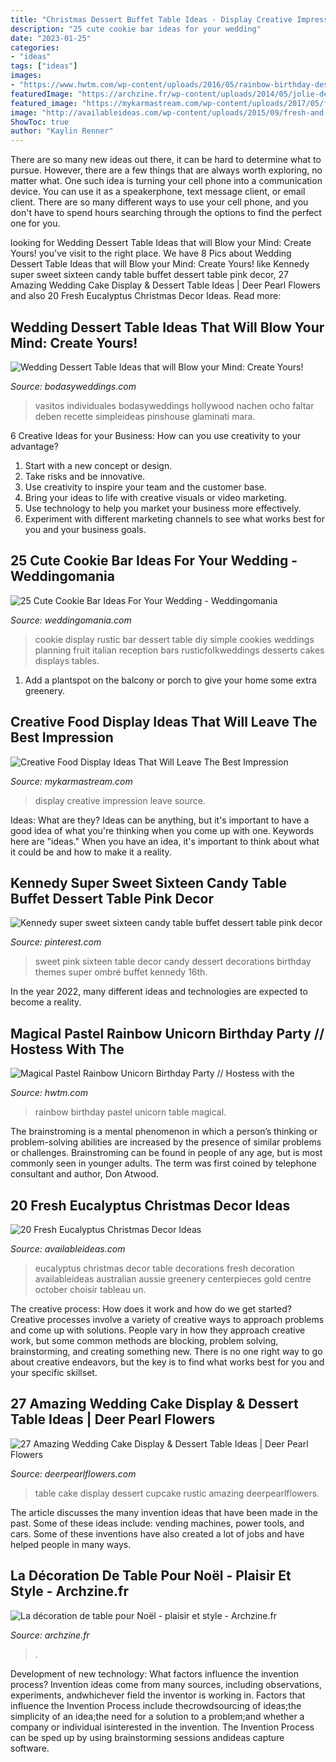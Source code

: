 ```yaml
---
title: "Christmas Dessert Buffet Table Ideas - Display Creative Impression Leave Source"
description: "25 cute cookie bar ideas for your wedding"
date: "2023-01-25"
categories:
- "ideas"
tags: ["ideas"]
images:
- "https://www.hwtm.com/wp-content/uploads/2016/05/rainbow-birthday-dessert-table.jpg"
featuredImage: "https://archzine.fr/wp-content/uploads/2014/05/jolie-decoration-de-table-pour-noel-.jpg"
featured_image: "https://mykarmastream.com/wp-content/uploads/2017/05/food-display-ideas-4.jpg"
image: "http://availableideas.com/wp-content/uploads/2015/09/fresh-and-original-eucalyptus-christmas-ideas-19.jpg"
ShowToc: true
author: "Kaylin Renner"
---
```



There are so many new ideas out there, it can be hard to determine what to pursue. However, there are a few things that are always worth exploring, no matter what. One such idea is turning your cell phone into a communication device. You can use it as a speakerphone, text message client, or email client. There are so many different ways to use your cell phone, and you don't have to spend hours searching through the options to find the perfect one for you.

	

		
looking for Wedding Dessert Table Ideas that will Blow your Mind: Create Yours! you've visit to the right place. We have 8 Pics about Wedding Dessert Table Ideas that will Blow your Mind: Create Yours! like Kennedy super sweet sixteen candy table buffet dessert table pink decor, 27 Amazing Wedding Cake Display &amp; Dessert Table Ideas | Deer Pearl Flowers and also 20 Fresh Eucalyptus Christmas Decor Ideas. Read more:
		
    
## Wedding Dessert Table Ideas That Will Blow Your Mind: Create Yours!

<img loading=lazy src="https://bodasyweddings.com/wp-content/uploads/2017/07/dessert-table-with-mini-desserts.jpg" onerror="this.onerror=null;this.src='https://tse3.mm.bing.net/th?id=OIP.qz-yyIoSK3VinUYA4WFPxwHaLH&amp;pid=15.1';" alt="Wedding Dessert Table Ideas that will Blow your Mind: Create Yours!">

_Source: bodasyweddings.com_

>vasitos individuales bodasyweddings hollywood nachen ocho faltar deben recette simpleideas pinshouse glaminati mara. 

	

6 Creative Ideas for your Business: How can you use creativity to your advantage?
1. Start with a new concept or design.
2. Take risks and be innovative.
3. Use creativity to inspire your team and the customer base. 
4. Bring your ideas to life with creative visuals or video marketing. 
5. Use technology to help you market your business more effectively. 
6. Experiment with different marketing channels to see what works best for you and your business goals.

    
## 25 Cute Cookie Bar Ideas For Your Wedding - Weddingomania

<img loading=lazy src="http://i.weddingomania.com/25-Cute-Cookie-Bar-Ideas-For-Your-Wedding2.jpg" onerror="this.onerror=null;this.src='https://tse4.mm.bing.net/th?id=OIP.XiHrGXLdBGWJcpgYGV2WDwAAAA&amp;pid=15.1';" alt="25 Cute Cookie Bar Ideas For Your Wedding - Weddingomania">

_Source: weddingomania.com_

>cookie display rustic bar dessert table diy simple cookies weddings planning fruit italian reception bars rusticfolkweddings desserts cakes displays tables. 

	

1. Add a plantspot on the balcony or porch to give your home some extra greenery.

    
## Creative Food Display Ideas That Will Leave The Best Impression

<img loading=lazy src="https://mykarmastream.com/wp-content/uploads/2017/05/food-display-ideas-4.jpg" onerror="this.onerror=null;this.src='https://tse1.mm.bing.net/th?id=OIP.ZVHUMQTf7kRXljCYq48uvQHaLH&amp;pid=15.1';" alt="Creative Food Display Ideas That Will Leave The Best Impression">

_Source: mykarmastream.com_

>display creative impression leave source. 

	

Ideas: What are they?
Ideas can be anything, but it's important to have a good idea of what you're thinking when you come up with one. Keywords here are "ideas." When you have an idea, it's important to think about what it could be and how to make it a reality.

    
## Kennedy Super Sweet Sixteen Candy Table Buffet Dessert Table Pink Decor

<img loading=lazy src="https://i.pinimg.com/736x/48/43/a2/4843a248752171527308451533a586ca.jpg" onerror="this.onerror=null;this.src='https://tse3.mm.bing.net/th?id=OIP.uY9EmWJHvnQ1w_ycyOntFAHaHa&amp;pid=15.1';" alt="Kennedy super sweet sixteen candy table buffet dessert table pink decor">

_Source: pinterest.com_

>sweet pink sixteen table decor candy dessert decorations birthday themes super ombré buffet kennedy 16th. 

	

In the year 2022, many different ideas and technologies are expected to become a reality.

    
## Magical Pastel Rainbow Unicorn Birthday Party // Hostess With The

<img loading=lazy src="https://www.hwtm.com/wp-content/uploads/2016/05/rainbow-birthday-dessert-table.jpg" onerror="this.onerror=null;this.src='https://tse3.mm.bing.net/th?id=OIP.ZRyishx5P7gLmSR3v6dqaQHaKn&amp;pid=15.1';" alt="Magical Pastel Rainbow Unicorn Birthday Party // Hostess with the">

_Source: hwtm.com_

>rainbow birthday pastel unicorn table magical. 

	

The brainstroming is a mental phenomenon in which a person’s thinking or problem-solving abilities are increased by the presence of similar problems or challenges. Brainstroming can be found in people of any age, but is most commonly seen in younger adults. The term was first coined by telephone consultant and author, Don Atwood.

    
## 20 Fresh Eucalyptus Christmas Decor Ideas

<img loading=lazy src="http://availableideas.com/wp-content/uploads/2015/09/fresh-and-original-eucalyptus-christmas-ideas-19.jpg" onerror="this.onerror=null;this.src='https://tse3.mm.bing.net/th?id=OIP.Hd_fNFxpzmaU2oOogrEw9wHaLH&amp;pid=15.1';" alt="20 Fresh Eucalyptus Christmas Decor Ideas">

_Source: availableideas.com_

>eucalyptus christmas decor table decorations fresh decoration availableideas australian aussie greenery centerpieces gold centre october choisir tableau un. 

	

The creative process: How does it work and how do we get started?
Creative processes involve a variety of creative ways to approach problems and come up with solutions. People vary in how they approach creative work, but some common methods are blocking, problem solving, brainstorming, and creating something new. There is no one right way to go about creative endeavors, but the key is to find what works best for you and your specific skillset.

    
## 27 Amazing Wedding Cake Display &amp; Dessert Table Ideas | Deer Pearl Flowers

<img loading=lazy src="http://www.deerpearlflowers.com/wp-content/uploads/2015/09/rustic-wedding-cupcake-table.jpg" onerror="this.onerror=null;this.src='https://tse3.mm.bing.net/th?id=OIP.83MWxc0LsLqxFrgBFOAI3AHaJ4&amp;pid=15.1';" alt="27 Amazing Wedding Cake Display &amp; Dessert Table Ideas | Deer Pearl Flowers">

_Source: deerpearlflowers.com_

>table cake display dessert cupcake rustic amazing deerpearlflowers. 

	

The article discusses the many invention ideas that have been made in the past. Some of these ideas include: vending machines, power tools, and cars. Some of these inventions have also created a lot of jobs and have helped people in many ways.

    
## La Décoration De Table Pour Noël - Plaisir Et Style - Archzine.fr

<img loading=lazy src="https://archzine.fr/wp-content/uploads/2014/05/jolie-decoration-de-table-pour-noel-.jpg" onerror="this.onerror=null;this.src='https://tse2.mm.bing.net/th?id=OIP.nVbElo1Q3qoVPAq7_2JGaAHaK7&amp;pid=15.1';" alt="La décoration de table pour Noël - plaisir et style - Archzine.fr">

_Source: archzine.fr_

>. 

	

Development of new technology: What factors influence the invention process?
Invention ideas come from many sources, including observations, experiments, andwhichever field the inventor is working in. Factors that influence the Invention Process include thecrowdsourcing of ideas;the simplicity of an idea;the need for a solution to a problem;and whether a company or individual isinterested in the invention. The Invention Process can be sped up by using brainstorming sessions andideas capture software.

